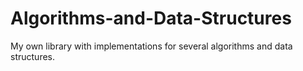 # Algorithms-and-Data-Structures
My own library with implementations for several algorithms and data structures.
